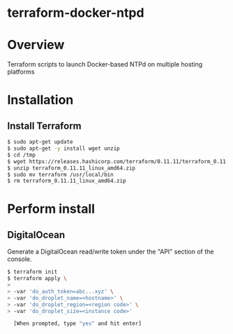 # terraform-docker-ntpd

# Overview

Terraform scripts to launch Docker-based NTPd on multiple hosting platforms

# Installation

## Install Terraform

```bash
$ sudo apt-get update
$ sudo apt-get -y install wget unzip
$ cd /tmp
$ wget https://releases.hashicorp.com/terraform/0.11.11/terraform_0.11.11_linux_amd64.zip 
$ unzip terraform_0.11.11_linux_amd64.zip
$ sudo mv terraform /usr/local/bin
$ rm terraform_0.11.11_linux_amd64.zip
```

# Perform install

## DigitalOcean

Generate a DigitalOcean read/write token under the "API" section of the console.

```bash
$ terraform init
$ terraform apply \
> 
> -var 'do_auth_token=abc...xyz' \
> -var 'do_droplet_name=<hostname>' \
> -var 'do_droplet_region=<region code>' \
> -var 'do_droplet_size=<instance code>' 

  [When prompted, type "yes" and hit enter]

``` 
